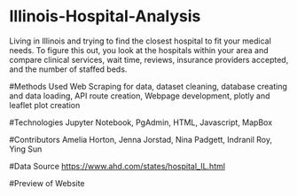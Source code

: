 # Illinois-Hospital-Analysis
Living in Illinois and trying to find the closest hospital to fit your medical needs. To figure this out, you look at the hospitals within your area and compare clinical services, wait time, reviews, insurance providers accepted, and the number of staffed beds. 

#Methods Used
Web Scraping for data, dataset cleaning, database creating and data loading, API route creation, Webpage development, plotly and leaflet plot creation 

#Technologies
Jupyter Notebook, PgAdmin, HTML, Javascript, MapBox

#Contributors
Amelia Horton, Jenna Jorstad, Nina Padgett, Indranil Roy, Ying Sun

#Data Source
https://www.ahd.com/states/hospital_IL.html

#Preview of Website
